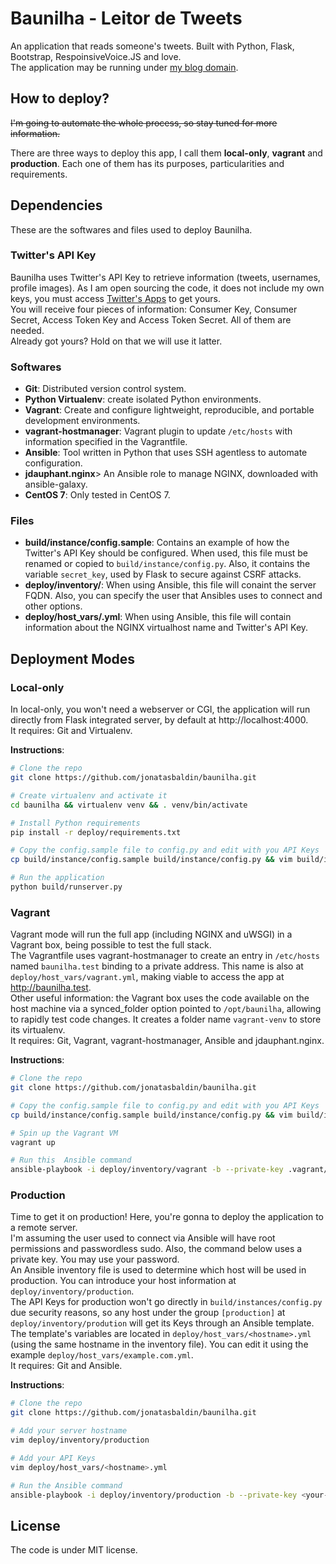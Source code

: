 # Baunilha - Leitor de Tweets
An application that reads someone's tweets. Built with Python, Flask, Bootstrap, RespoinsiveVoice.JS and love.     
The application may be running under [my blog domain](http://baunilha.deployeveryday.com).

## How to deploy?
~~I'm going to automate the whole process, so stay tuned for more information.~~     

There are three ways to deploy this app, I call them **local-only**, **vagrant** and **production**. Each one of them has its purposes, particularities and requirements.     

## Dependencies
These are the softwares and files used to deploy Baunilha.     

### Twitter's API Key
Baunilha uses Twitter's API Key to retrieve information (tweets, usernames, profile images). As I am open sourcing the code, it does not include my own keys, you must access [Twitter's Apps](https://apps.twitter.com/) to get yours.     
You will receive four pieces of information: Consumer Key, Consumer Secret, Access Token Key and Access Token Secret. All of them are needed.    
Already got yours? Hold on that we will use it latter.

### Softwares

* **Git**: Distributed version control system.
* **Python Virtualenv**: create isolated Python environments.
* **Vagrant**: Create and configure lightweight, reproducible, and portable development environments.
* **vagrant-hostmanager**: Vagrant plugin to update `/etc/hosts` with information specified in the Vagrantfile.
* **Ansible**: Tool written in Python that uses SSH agentless to automate configuration.
* **jdauphant.nginx**> An Ansible role to manage NGINX, downloaded with ansible-galaxy.
* **CentOS 7**: Only tested in CentOS 7.

### Files

* **build/instance/config.sample**: Contains an example of how the Twitter's API Key should be configured. When used, this file must be renamed or copied to `build/instance/config.py`. Also, it contains the variable `secret_key`, used by Flask to secure against CSRF attacks.
* **deploy/inventory/<hostname>**: When using Ansible, this file will conaint the server FQDN. Also, you can specify the user that Ansibles uses to connect and other options.
* **deploy/host_vars/<hostname>.yml**: When using Ansible, this file will contain information about the NGINX virtualhost name and Twitter's API Key.

## Deployment Modes

### Local-only
In local-only, you won't need a webserver or CGI, the application will run directly from Flask integrated server, by default at http://localhost:4000.     
It requires: Git and Virtualenv.

**Instructions**:

```bash
# Clone the repo 
git clone https://github.com/jonatasbaldin/baunilha.git

# Create virtualenv and activate it
cd baunilha && virtualenv venv && . venv/bin/activate

# Install Python requirements
pip install -r deploy/requirements.txt

# Copy the config.sample file to config.py and edit with you API Keys
cp build/instance/config.sample build/instance/config.py && vim build/instance/config.py

# Run the application
python build/runserver.py
```

### Vagrant
Vagrant mode will run the full app (including NGINX and uWSGI) in a Vagrant box, being possible to test the full stack.     
The Vagrantfile uses vagrant-hostmanager to create an entry in `/etc/hosts` named `baunilha.test` binding to a private address. This name is also at `deploy/host_vars/vagrant.yml`, making viable to access the app at http://baunilha.test.     
Other useful information: the Vagrant box uses the code available on the host machine via a synced_folder option pointed to `/opt/baunilha`, allowing to rapidly test code changes. It creates a folder name `vagrant-venv` to store its virtualenv.     
It requires: Git, Vagrant, vagrant-hostmanager, Ansible and jdauphant.nginx.

**Instructions**:

```bash
# Clone the repo 
git clone https://github.com/jonatasbaldin/baunilha.git

# Copy the config.sample file to config.py and edit with you API Keys
cp build/instance/config.sample build/instance/config.py && vim build/instance/config.py

# Spin up the Vagrant VM
vagrant up

# Run this  Ansible command
ansible-playbook -i deploy/inventory/vagrant -b --private-key .vagrant/machines/vagrant/virtualbox/private_key deploy/site.yml
```

### Production
Time to get it on production! Here, you're gonna to deploy the application to a remote server.     
I'm assuming the user used to connect via Ansible will have root permissions and passwordless sudo. Also, the command below uses a private key. You may use your password.     
An Ansible inventory file is used to determine which host will be used in production. You can introduce your host information at `deploy/inventory/production`.     
The API Keys for production won't go directly in `build/instances/config.py` due security reasons, so any host under the group `[production]` at `deploy/inventory/prodution` will get its Keys through an Ansible template. The template's variables are located in `deploy/host_vars/<hostname>.yml` (using the same hostname in the inventory file). You can edit it using the example `deploy/host_vars/example.com.yml`.     
It requires: Git and Ansible.

**Instructions**:

```bash
# Clone the repo 
git clone https://github.com/jonatasbaldin/baunilha.git

# Add your server hostname 
vim deploy/inventory/production

# Add your API Keys
vim deploy/host_vars/<hostname>.yml

# Run the Ansible command
ansible-playbook -i deploy/inventory/production -b --private-key <your-private-key> deploy/site.yml
```

## License
The code is under MIT license.

